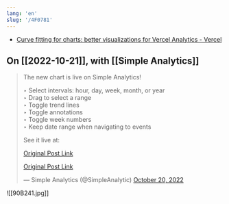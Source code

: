 ```yaml
---
lang: 'en'
slug: '/4F0781'
---
```


- [Curve fitting for charts: better visualizations for Vercel Analytics - Vercel](https://vercel.com/blog/curve-fitting-for-charts-better-visualizations-for-vercel-analytics)

## On [[2022-10-21]], with [[Simple Analytics]]

<blockquote class="twitter-tweet">

The new chart is live on Simple Analytics!

‣ Select intervals: hour, day, week, month, or year<br/>‣ Drag to select a range<br/>‣ Toggle trend lines<br/>‣ Toggle annotations<br/>‣ Toggle week numbers<br/>‣ Keep date range when navigating to events

See it live at:

[Original Post Link](https://t.co/vReSL097px)

[Original Post Link](https://t.co/xlSbjtZuB0)

&mdash; Simple Analytics (@SimpleAnalytic) [October 20, 2022](https://twitter.com/SimpleAnalytic/status/1583066500985929728?ref_src=twsrc%5Etfw)

</blockquote>

![[90B241.jpg]]

